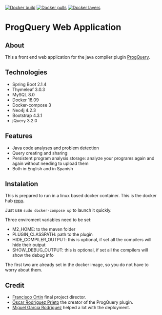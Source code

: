 
[![Docker build](https://img.shields.io/docker/cloud/build/uo257431/prog_query_web_app.svg)](https://cloud.docker.com/u/uo257431/repository/docker/uo257431/prog_query_web_app)
[![Docker pulls](https://img.shields.io/docker/pulls/uo257431/prog_query_web_app.svg)](https://cloud.docker.com/u/uo257431/repository/docker/uo257431/prog_query_web_app)
[![Docker layers](https://img.shields.io/microbadger/layers/uo257431/prog_query_web_app.svg)](https://cloud.docker.com/u/uo257431/repository/docker/uo257431/prog_query_web_app)

 # ProgQuery Web Application
 
 ## About
 
 This a front end web application for the java compiler plugin [ProgQuery](https://github.com/OscarRodriguezPrieto/ProgQuery).
 
 ## Technologies
 
 - Spring Boot 2.1.4
 - Thymeleaf 3.0.3
 - MySQL 8.0
 - Docker 18.09
 - Docker-compose 3
 - Neo4j 4.2.3
 - Bootstrap 4.3.1
 - jQuery 3.2.0
 
 ## Features
 
 - Java code analyses and problem detection
 - Query creating and sharing
 - Persistent program analysis storage: analyze your programs again and again without needing to upload them
 - Both in English and in Spanish
 
 ## Instalation
 
 This is prepared to run in a linux based docker container.
 This is the docker hub [repo](https://hub.docker.com/r/uo257431/prog_query_web_app).
 
 Just use `sudo docker-compose up` to launch it quickly.
 
 Three enviroment variables need to be set:
 
 - M2_HOME: to the maven folder
 - PLUGIN_CLASSPATH: path to the plugin 
 - HIDE_COMPILER_OUTPUT: this is optional, if set all the compilers will hide their output
 - SHOW_DEBUG_OUTPUT: this is optional, if set all the compilers will show the debug info
 
 The first two are already set in the docker image, so you do not have to worry about them.
 
 ## Credit
 
 - [Francisco Ortin](https://github.com/francisco-ortin) final project director.
 - [Óscar Rodríguez Prieto](https://github.com/OscarRodriguezPrieto) the creator of the ProgQuery plugin.
 - [Miguel Garcia Rodriguez](https://github.com/miguelgrdotcom) helped a lot with the deployment.
 
